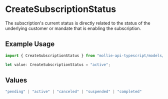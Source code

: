 # CreateSubscriptionStatus

The subscription's current status is directly related to the status of the underlying customer or mandate that is
enabling the subscription.

## Example Usage

```typescript
import { CreateSubscriptionStatus } from "mollie-api-typescript/models/operations";

let value: CreateSubscriptionStatus = "active";
```

## Values

```typescript
"pending" | "active" | "canceled" | "suspended" | "completed"
```